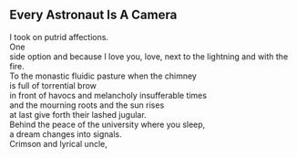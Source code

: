 Every Astronaut Is A Camera
---------------------------
I took on putrid affections.  
One  
side option and because I love you, love, next to the lightning and with the fire.  
To the monastic fluidic pasture when the chimney  
is full of torrential brow  
in front of havocs and melancholy insufferable times  
and the mourning roots and the sun rises  
at last give forth their lashed jugular.  
Behind the peace of the university where you sleep,  
a dream changes into signals.  
Crimson and lyrical uncle,  
